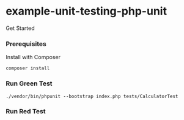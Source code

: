 # example-unit-testing-php-unit

Get Started

### Prerequisites
Install with Composer
```
composer install
```
### Run Green Test
```
./vendor/bin/phpunit --bootstrap index.php tests/CalculatorTest
```

### Run Red Test
